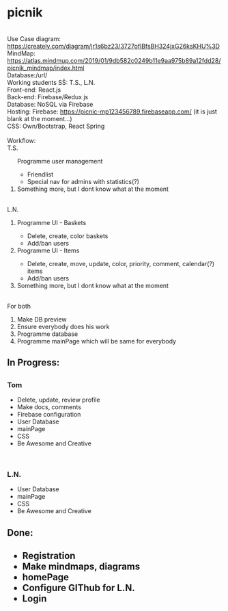 # picnik
<br>Use Case diagram: https://creately.com/diagram/jr1s6bz23/3727oflBfsBH324jxG26ksKHU%3D
<br>MindMap: https://atlas.mindmup.com/2019/01/9db582c0249b11e9aa975b89a12fdd28/picnik_mindmap/index.html
<br>Database:/url/
<br>Working students SŠ: T.S., L.N.
<br>Front-end: React.js
<br>Back-end: Firebase/Redux js
<br>Database: NoSQL via Firebase
<br>Hosting: Firebase: https://picnic-mp123456789.firebaseapp.com/ (it is just blank at the moment...)
<br>CSS: Own/Bootstrap, React Spring
<br><br>Workflow:
<br>T.S.
<ol
    <li>Programme user management</li>
            <ul>
            <li>Friendlist</li>
            <li>Special nav for admins with statistics(?)</li>
            </ul>
    <li>Something more, but I dont know what at the moment</li>
</ol>
<br>L.N.
<ol>
    <li>Programme UI - Baskets</li>
            <ul>
            <li>Delete, create, color baskets</li>    
            <li>Add/ban users</li>
            </ul>
    <li>Programme UI - Items</li>
            <ul>
            <li>Delete, create, move, update, color, priority, comment, calendar(?) items</li>    
            <li>Add/ban users</li>
            </ul>
    <li>Something more, but I dont know what at the moment</li>
</ol>
<br>For both
<ol>
    <li>Make DB preview</li>
    <li>Ensure everybody does his work</li>
    <li>Programme database</li>
    <li>Programme mainPage which will be same for everybody</li>
</ol>

<h2>In Progress:<h2>
<h3>Tom</h3>
<ul>
  <li>Delete, update, review profile</li>   
  <li>Make docs, comments</li>
  <li>Firebase configuration</li>
  <li>User Database</li>
  <li>mainPage</li>
  <li>CSS</li>
  <li>Be Awesome and Creative</li>  
</ul>
<br>    
<h3>L.N.</h3>
<ul>
  <li>User Database</li>
  <li>mainPage</li>
  <li>CSS</li>
  <li>Be Awesome and Creative</li>  
</ul>
<h2>Done:<h2>
<ul>
    <li>Registration</li>
    <li>Make mindmaps, diagrams</li>
    <li>homePage</li>
    <li>Configure GIThub for L.N.</li>
    <li>Login</li>
</ul>

